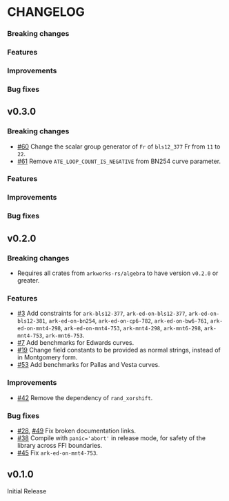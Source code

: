 # CHANGELOG

### Breaking changes

### Features

### Improvements

### Bug fixes

## v0.3.0 

### Breaking changes

- [\#60](https://github.com/arkworks-rs/curves/pull/60) Change the scalar group generator of `Fr` of `bls12_377` Fr from `11` to `22`.
- [\#61](https://github.com/arkworks-rs/curves/pull/61) Remove `ATE_LOOP_COUNT_IS_NEGATIVE` from BN254 curve parameter.

### Features

### Improvements

### Bug fixes

## v0.2.0

### Breaking changes

- Requires all crates from `arkworks-rs/algebra` to have version `v0.2.0` or greater.

### Features

- [\#3](https://github.com/arkworks-rs/curves/pull/3) Add constraints for
        `ark-bls12-377`,
        `ark-ed-on-bls12-377`,
        `ark-ed-on-bls12-381`,
        `ark-ed-on-bn254`,
        `ark-ed-on-cp6-782`,
        `ark-ed-on-bw6-761`,
        `ark-ed-on-mnt4-298`,
        `ark-ed-on-mnt4-753`,
        `ark-mnt4-298`,
        `ark-mnt6-298`,
        `ark-mnt4-753`,
        `ark-mnt6-753`.
- [\#7](https://github.com/arkworks-rs/curves/pull/7) Add benchmarks for Edwards curves.
- [\#19](https://github.com/arkworks-rs/curves/pull/19) Change field constants to be provided as normal strings, instead of in Montgomery form.
- [\#53](https://github.com/arkworks-rs/curves/pull/53) Add benchmarks for Pallas and Vesta curves.

### Improvements

- [\#42](https://github.com/arkworks-rs/curves/pull/42) Remove the dependency of `rand_xorshift`.

### Bug fixes

- [\#28](https://github.com/arkworks-rs/curves/pull/28), [\#49](https://github.com/arkworks-rs/curves/pull/49) Fix broken documentation links.
- [\#38](https://github.com/arkworks-rs/curves/pull/38) Compile with `panic='abort'` in release mode, for safety of the library across FFI boundaries.
- [\#45](https://github.com/arkworks-rs/curves/pull/45) Fix `ark-ed-on-mnt4-753`.

## v0.1.0

Initial Release
